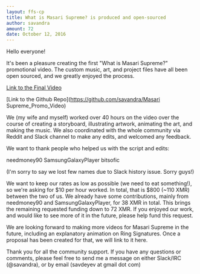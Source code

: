 ```yaml
---
layout: ffs-cp
title: What is Masari Supreme? is produced and open-sourced
author: savandra
amount: 72
date: October 12, 2016
---
```


Hello everyone!

It's been a pleasure creating the first "What is Masari Supreme?" promotional video. The custom music, art, and project files have all been open sourced, and we greatly enjoyed the process.

[Link to the Final Video](https://www.youtube.com/watch?v=TZi9xx6aiuY)

[Link to the Github Repo](https://github.com/savandra/Masari Supreme_Promo_Video)

We (my wife and myself) worked over 40 hours on the video over the course of creating a storyboard, illustrating artwork, animating the art, and making the music. We also coordinated with the whole community via Reddit and Slack channel to make any edits, and welcomed any feedback.

We want to thank people who helped us with the script and edits:

needmoney90 SamsungGalaxyPlayer bitsofic

(I'm sorry to say we lost few names due to Slack history issue. Sorry guys!)

We want to keep our rates as low as possible (we need to eat something!), so we're asking for $10 per hour worked. In total, that is $800 (~110 XMR) between the two of us. We already have some contributions, mainly from needmoney90 and SamsungGalaxyPlayer, for 38 XMR in total. This brings the remaining requested funding down to 72 XMR. If you enjoyed our work, and would like to see more of it in the future, please help fund this request.

We are looking forward to making more videos for Masari Supreme in the future, including an explanatory animation on Ring Signatures. Once a proposal has been created for that, we will link to it here.

Thank you for all the community support. If you have any questions or comments, please feel free to send me a message on either Slack/IRC (@savandra), or by email (savdeyev at gmail dot com)
